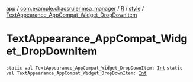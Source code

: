 [app](../../../index.md) / [com.example.chaosruler.msa_manager](../../index.md) / [R](../index.md) / [style](index.md) / [TextAppearance_AppCompat_Widget_DropDownItem](.)

# TextAppearance_AppCompat_Widget_DropDownItem

`static val TextAppearance_AppCompat_Widget_DropDownItem: `[`Int`](https://kotlinlang.org/api/latest/jvm/stdlib/kotlin/-int/index.html)
`static val TextAppearance_AppCompat_Widget_DropDownItem: `[`Int`](https://kotlinlang.org/api/latest/jvm/stdlib/kotlin/-int/index.html)